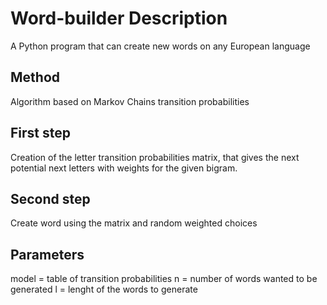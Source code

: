 # Word-builder Description
A Python program that can create new words on any European language

## Method
Algorithm based on Markov Chains transition probabilities

## First step
Creation of the letter transition probabilities matrix, that gives the next potential next letters with weights for the given bigram.

## Second step
Create word using the matrix and random weighted choices 

## Parameters
model = table of transition probabilities
n = number of words wanted to be generated
l = lenght of the words to generate
